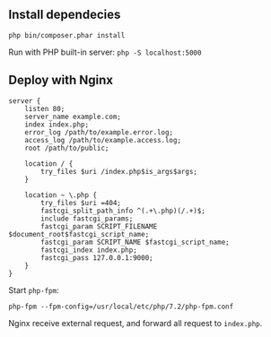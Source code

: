 ## Install dependecies
```
php bin/composer.phar install
```

Run with PHP built-in server: `php -S localhost:5000`

## Deploy with Nginx
```
server {
    listen 80;
    server_name example.com;
    index index.php;
    error_log /path/to/example.error.log;
    access_log /path/to/example.access.log;
    root /path/to/public;

    location / {
        try_files $uri /index.php$is_args$args;
    }

    location ~ \.php {
        try_files $uri =404;
        fastcgi_split_path_info ^(.+\.php)(/.+)$;
        include fastcgi_params;
        fastcgi_param SCRIPT_FILENAME $document_root$fastcgi_script_name;
        fastcgi_param SCRIPT_NAME $fastcgi_script_name;
        fastcgi_index index.php;
        fastcgi_pass 127.0.0.1:9000;
    }
}
```

Start `php-fpm`:

```
php-fpm --fpm-config=/usr/local/etc/php/7.2/php-fpm.conf
```

Nginx receive external request, and forward all request to `index.php`.
